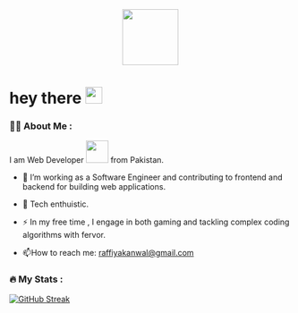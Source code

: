 <div id="header" align="center">
  <img src="https://media.giphy.com/media/M9gbBd9nbDrOTu1Mqx/giphy.gif" width="100"/>
</div>
<h1>
  hey there
  <img src="https://media.giphy.com/media/hvRJCLFzcasrR4ia7z/giphy.gif" width="30px"/>
</h1>

### :woman_technologist: About Me :
I am Web Developer   <img src="https://media.giphy.com/media/WUlplcMpOCEmTGBtBW/giphy.gif" width="40"> from Pakistan.

- :telescope: I’m working as a Software Engineer and contributing to frontend and backend for building web applications.

- :seedling: Tech enthuistic.

- :zap: In my free time , I engage in both gaming and tackling complex coding algorithms with fervor.

- :mailbox:How to reach me:  raffiyakanwal@gmail.com

### :fire: My Stats :
[![GitHub Streak](http://github-readme-streak-stats.herokuapp.com?user=talhaStti&theme=dark&background=000000)](https://git.io/streak-stats)
